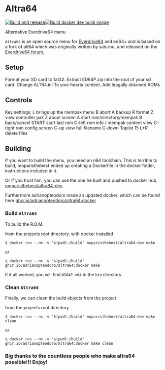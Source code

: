 # Altra64

[![Build and release](https://github.com/ariahiro64/altra64/actions/workflows/build-release.yml/badge.svg)](https://github.com/ariahiro64/altra64/actions/workflows/build-release.yml)[![Build docker dev build image](https://github.com/ariahiro64/altra64/actions/workflows/docker-image.yml/badge.svg)](https://github.com/ariahiro64/altra64/actions/workflows/docker-image.yml)

Alternative Everdrive64 menu

`Altra64` is an open source menu for [Everdrive64](http://krikzz.com/) and ed64+ and is based on a fork of alt64 which was
originally written by saturnu, and released on the
[Everdrive64 forum](http://krikzz.com/forum/index.php?topic=816.0).
## Setup

Format your SD card to fat32.
Extract ED64P.zip into the rout of your sd card.
Change ALT64.ini To your hearts content.
Add leagally obtained ROMs

## Controls

Key settings;
L brings up the mempak menu
      B abort
      A backup
      R format
      Z view controller pak
Z about screen
A start rom/directory/mempak
B back/cancel
START start last rom
C-left rom info / mempak content view
C-right rom config  screen
C-up view full filename
C-down Toplist 15
L+R delete files

## Building

If you want to build the menu, you need an n64 toolchain. This is terrible to build, moparisthebest ended up creating a Dockerfile in the docker folder, instructions included in it.

Or if you trust him, you can use the one he built and pushed to docker hub, [moparisthebest/altra64-dev](https://hub.docker.com/r/moparisthebest/altra64-dev)

Furthermore adrianopteodoro made an updated docker. which can be found here [ghcr.io/adrianopteodoro/altra64:docker](https://github.com/adrianopteodoro/altra64/pkgs/container/altra64)

### Build `Altra64`

To build the R.O.M.

from the projects root directory, with docker installed

``$ docker run --rm -v "$(pwd):/build" moparisthebest/altra64-dev make``

or

``$ docker run --rm -v "$(pwd):/build" ghcr.io/adrianopteodoro/altra64:docker make``

If it all worked, you will find `OS64P.v64` in the `bin` directory.

### Clean `Altra64`

Finally, we can clean the build objects from the project

from the projects root directory

``$ docker run --rm -v "$(pwd):/build" moparisthebest/altra64-dev make clean``

or

``$ docker run --rm -v "$(pwd):/build" ghcr.io/adrianopteodoro/altra64:docker make clean``

### Big thanks to the countless people who make altra64 possible!!! Enjoy!
